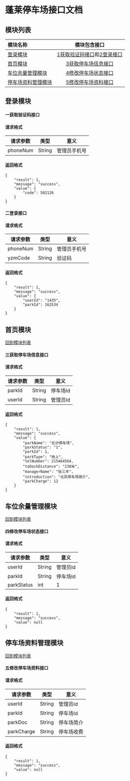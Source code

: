 # 蓬莱停车场接口文档

## 模块列表
| 模块名称 | 模块包含接口 |
| :-- | :-: |
|  [登录模块](#登录模块)| [1获取验证码接口](#一获取验证码接口)和[2登录接口](#二登录接口) |
|  [首页模块](#首页模块)| [3获取停车场信息接口](#三获取停车场信息接口) |
|  [车位余量管理模块](#车位余量管理模块) | [4修改停车场状态接口](#四修改停车场状态接口) |
|  [停车场资料管理模块](#停车场资料管理模块)| [5修改停车场资料接口](#五修改停车场资料接口) |

## 登录模块

#### 一获取验证码接口

#### 请求格式
| 请求参数 | 类型 | 意义 |
| --- | --- | --- |
| phoneNum | String | 管理员手机号 |

#### 返回格式
```
{
    "result": 1,
    "message": "success",
    "value": {
        "code": 502126
    }
}
```
#### 二登录接口

#### 请求格式
| 请求参数 | 类型 | 意义 |
| --- | --- | --- |
| phoneNum | String | 管理员手机号 |
| yzmCode | String | 验证码 |

#### 返回格式
```
{
    "result": 1,
    "message": "success",
    "value": {
        "userId": "1435",
        "parkId": 162534
    }
}
```
## 首页模块
[回到模块列表](#模块列表)

#### 三获取停车场信息接口

#### 请求格式
| 请求参数 | 类型 | 意义 |
| --- | --- | --- |
| parkId | String | 停车场Id |
| userId | String | 管理员Id |

#### 返回格式
```
{
    "result": 1,
    "message": "success",
    "value": {
        "parkName": "北分停车场",
        "parkStatus": "1",
        "parkId": 1,
        "parkType": "地上",
        "telNumber": 215464564,
        "toDockDistance": "230米",
        "managerName": "张三丰",
        "introduction": "北风停车场简介",
        "parkCharge": 12
    }
}
```
## 车位余量管理模块
[回到模块列表](#模块列表)

#### 四修改停车场状态接口

#### 请求格式
| 请求参数 | 类型 | 意义 |
| --- | --- | --- |
| userId | String | 管理员Id |
| parkId | String | 停车场Id |
| parkStatus | int | 1 |

#### 返回格式
```
{
    "result": 1,
    "message": "success",
    "value": null
}
```
## 停车场资料管理模块
[回到模块列表](#模块列表)

#### 五修改停车场资料接口

#### 请求格式
| 请求参数 | 类型 | 意义 |
| --- | --- | --- |
| userId | String | 管理员Id |
| parkId | String | 停车场Id |
| parkDoc | String | 停车场简介 |
| parkCharge | String | 停车场收费 |

#### 返回格式
```
{
    "result": 1,
    "message": "success",
    "value": null
}
```
